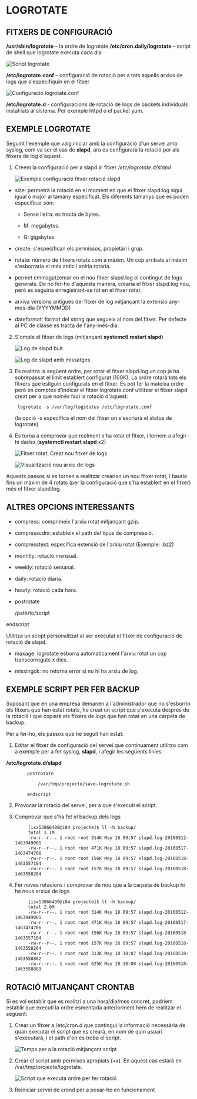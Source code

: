 # LOGROTATE
## FITXERS DE CONFIGURACIÓ
**/usr/sbin/logrotate** – la ordre de logrotate
**/etc/cron.daily/logrotate** – script de shell que logrotate executa cada dia

![Script logrotate](/img/etc.cron.daily.logrotate.png)

**/etc/logrotate.conf** – configuració de rotació per a tots aquells arxius 
de logs que s'especifiquin en el fitxer

![Configuració logrotate.conf](/img/etc.logrotate.conf.png)

**/etc/logrotate.d** - configuracions de rotació de logs de packets individuals
 instal·lats al sistema. Per exemple httpd o el packet yum.

## EXEMPLE LOGROTATE
Seguint l'exemple que vaig iniciar amb la configuració d'un servei amb syslog, 
com va ser el cas de **slapd**, ara es configurarà la rotació per als fitxers de log d'aquest.

1. Creem la configuració per a slapd al fitxer */etc/logrotate.d/slapd*

	![Exemple configuració fitxer rotació slapd](/img/example.etc.logrotate.d.slapd.png)

* size: permetrà la rotació en el moment en que el fitxer slapd.log sigui igual 
o major al tamany especificat. Els diferents tamanys que es poden especificar són:

	* Sense lletra: es tracta de bytes.

	* M: megabytes.

	* G: gigabytes.

* create: s'especifican els permissos, propietàri i grup.

* rotate: número de fitxers rotats com a màxim. Un cop arribats al màxim
s'esborraria el més antic i aniria rotaria.

* permet emmagatzemar en el nou fitxer slapd.log el contingut de logs generats.
De no fer-ho d'aquesta manera, crearia el fitxer slapd.log nou, però es 
seguiria enregistrant-se tot en el fitxer rotat.

* arxiva versions antigues del fitxer de log mitjançant la extensió any-mes-dia
(YYYYMMDD)

* dateformat: format del string que segueix al nom del fitxer. Per defecte
al PC de classe es tracta de l'any-mes-dia.

2. S'omple el fitxer de logs (mitjançant **systemctl restart slapd**)

	![Log de slapd buit](/img/var.log.slapd.with-logs.png)

	![Log de slapd amb missatges](/img/var.log.slapd.no-logs.png)

3. Es realitza la següent ordre, per rotar el fitxer slapd.log un cop ja 
ha sobrepassat el limit establert configurat (100K). La ordre rotarà tots 
els fitxers que esitguin configurats en el fitxer. Es pot fer la mateixa 
ordre però en comptes d'indicar el fitxer logrotate.conf utilitzar el fitxer 
slapd creat per a que només faci la rotació d'aquest:

		logrotate -s /var/log/logstatus /etc/logrotate.conf

	(la opció *-s* especifica el nom del fitxer on s'escriurà el status de logrotate)

4. Es torna a comprovar que realment s'ha rotat el fitxer, i tornem a afegir-hi dades 
(**systemctl restart slapd** x2)

	![Fitxer rotat. Creat nou fitxer de logs](/img/var.log.slapd.rotate1.png)

	![Visualització nou arxiu de logs](/img/var.log.slapd.rotate2.png)

Aquests passos si es tornen a realitzar crearien un nou fitxer rotat, i 
hauria fins un màxim de 4 rotats (per la configuració que s'ha establert 
en el fitxer) més el fitxer slapd.log.

## ALTRES OPCIONS INTERESSANTS
* compress: comprimeix l'arxiu rotat mitjançant gzip.

* compresscdm: estableix el path del tipus de compressió.

* compresstext: especifica extensió de l'arxiu rotat (Exemple: .bz2)

* monhtly: rotació mensual.

* weekly: rotació semanal.

* daily: rotació diaria.

* hourly: rotació cada hora.

* postrotate

  /path/to/script
  
 endscript
 
Utilitza un script personalitzat al ser executat el fitxer de configuració de rotació de slapd.
* maxage: logrotate esborra automaticament l'arxiu rotat un cop transcorreguts x dies.

* missingok: no retorna error si no hi ha arxiu de log.

## EXEMPLE SCRIPT PER FER BACKUP
Suposant que en una empresa demanen a l'administrador que no s'esborrin els
fitxers que han estat rotats, he creat un script que s'executa després de
la rotació i que copiarà els fitxers de logs que han rotat en una carpeta
de backup.

Per a fer-ho, els passos que he seguit han estat:

1. Editar el fitxer de configuració del servei que continuament utilitzo
com a exemple per a fer syslog, **slapd**, i afegir les següents linies:

**/etc/logrotate.d/slapd**

			postrotate
			
				/var/tmp/projecte/save-logrotate.sh
			
			endscript

2. Provocar la rotació del servei, per a que s'executi el script.

3. Comprovar que s'ha fet el backup dels logs

			[isx53866409@i04 projecte]$ ll -h backup/
			total 1.1M
			-rw-r--r--. 1 root root 314K May 18 09:57 slapd.log-20160512-1463049001
			-rw-r--r--. 1 root root 471K May 18 09:57 slapd.log-20160517-1463474706
			-rw-r--r--. 1 root root 156K May 18 09:57 slapd.log-20160518-1463557104
			-rw-r--r--. 1 root root 157K May 18 09:57 slapd.log-20160518-1463558264

4. Fer noves rotacions i comprovar de nou que a la carpeta de backup
hi ha nous arxius de logs

			[isx53866409@i04 projecte]$ ll -h backup/
			total 2.0M
			-rw-r--r--. 1 root root 314K May 18 09:57 slapd.log-20160512-1463049001
			-rw-r--r--. 1 root root 471K May 18 09:57 slapd.log-20160517-1463474706
			-rw-r--r--. 1 root root 156K May 18 09:57 slapd.log-20160518-1463557104
			-rw-r--r--. 1 root root 157K May 18 09:57 slapd.log-20160518-1463558264
			-rw-r--r--. 1 root root 313K May 18 10:07 slapd.log-20160518-1463558862
			-rw-r--r--. 1 root root 625K May 18 10:08 slapd.log-20160518-1463558889

## ROTACIÓ MITJANÇANT CRONTAB
Si es vol establir que es realitzi a una hora/dia/mes concret, podriem 
establir que executi la ordre esmentada anteriorment hem de realitzar el 
següent:

1. Crear un fitxer a /etc/cron.d que contingui la informació necessària 
de quan executar el script que es crearà, en nom de quin usuari s'executarà, 
i el path d'on es troba el script.

	![Temps per a la rotació mitjançant script](/img/etc.cron.d.logrotate.png)

2. Crear el script amb permisos apropiats (+x). En aquest cas estarà en /var/tmp/projecte/logrotate.

	![Script que executa ordre per fer rotació](/img/var.tmp.projecte.scriptrotacio.png)

3. Reiniciar servei de crond per a posar-ho en funcionament
